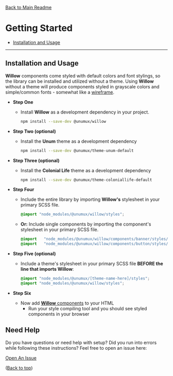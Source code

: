 [Back to Main Readme](../README.md)

# Getting Started

- [Installation and Usage](#installation-and-usage)

---

## Installation and Usage

**Willow** components come styled with default colors and font stylings, so the library can be installed and utilized without a theme. Using **Willow** without a theme will produce components styled in grayscale colors and simple/common fonts - somewhat like a [wireframe](https://en.wikipedia.org/wiki/Website_wireframe).

- **Step One**
  - Install **Willow** as a development dependency in your project.
      ```bash
      npm install --save-dev @unumux/willow
      ```

- **Step Two (optional)**
  - Install the **Unum** theme as a development dependency
      ```bash
      npm install --save-dev @unumux/theme-unum-default
      ```

- **Step Three (optional)**
  - Install the **Colonial Life** theme as a development dependency
      ```bash
      npm install --save-dev @unumux/theme-coloniallife-default
      ```

- **Step Four**
  - Include the entire library by importing **Willow's** stylesheet in your primary SCSS file.
      ```SCSS
      @import "node_modules/@unumux/willow/styles";
      ```

  - **Or:** Include single components by importing the component's stylesheet in your primary SCSS file.
      ```SCSS
      @import   "node_modules/@unumux/willow/components/banner/styles/banner";
      @import   "node_modules/@unumux/willow/components/button/styles/button";
      ```

- **Step Five (optional)**
  - Include a theme's stylesheet in your primary SCSS file **BEFORE the line that imports Willow**:
      ```SCSS
      @import "node_modules/@unumux/[theme-name-here]/styles";
      @import "node_modules/@unumux/willow/styles";
      ```

- **Step Six**
  - Now add [**Willow** components](../docs/components.md) to your HTML
    - Run your style compiling tool and you should see styled components in your browser

## Need Help

Do you have questions or need help with setup? Did you run into errors while following these instructions? Feel free to open an issue here:

[Open An Issue](https://github.com/unumux/willow/issues/new)

([Back to top](#getting-started))
